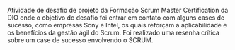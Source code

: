 Atividade de desafio de projeto da Formação Scrum Master Certification da DIO onde o objetivo do desafio foi entrar em contato com alguns cases de sucesso, como empresas Sony e Intel, os quais reforçam a aplicabilidade e os benefícios da gestão ágil do Scrum. Foi realizado uma resenha crítica sobre um case de sucesso envolvendo o SCRUM. 
